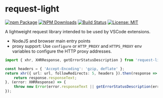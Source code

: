 # request-light

[![npm Package](https://img.shields.io/npm/v/request-light.svg?style=flat-square)](https://www.npmjs.org/package/request-light)
[![NPM Downloads](https://img.shields.io/npm/dm/request-light.svg)](https://npmjs.org/package/request-light)
[![Build Status](https://github.com/microsoft/node-request-light/workflows/Tests/badge.svg)](https://github.com/microsoft/node-request-light/workflows/Tests)
[![License: MIT](https://img.shields.io/badge/License-MIT-yellow.svg)](https://opensource.org/licenses/MIT)

A lightweight request library intended to be used by VSCode extensions.

-   NodeJS and browser main entry points
-   proxy support: Use `configure` or `HTTP_PROXY` and `HTTPS_PROXY` env
    variables to configure the HTTP proxy addresses.

```ts
import { xhr, XHRResponse, getErrorStatusDescription } from 'request-light';

const headers = { 'Accept-Encoding': 'gzip, deflate' };
return xhr({ url: url, followRedirects: 5, headers }).then(response => {
    return response.responseText;
}, (error: XHRResponse) => {
    throw new Error(error.responseText || getErrorStatusDescription(error.status) || error.toString());
});
```
